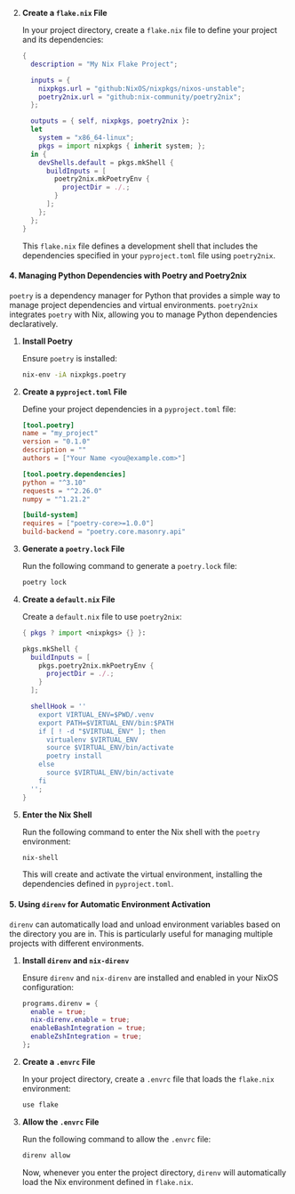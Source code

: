 2. **Create a `flake.nix` File**

   In your project directory, create a `flake.nix` file to define your project and its dependencies:

   ```nix
   {
     description = "My Nix Flake Project";

     inputs = {
       nixpkgs.url = "github:NixOS/nixpkgs/nixos-unstable";
       poetry2nix.url = "github:nix-community/poetry2nix";
     };

     outputs = { self, nixpkgs, poetry2nix }:
     let
       system = "x86_64-linux";
       pkgs = import nixpkgs { inherit system; };
     in {
       devShells.default = pkgs.mkShell {
         buildInputs = [
           poetry2nix.mkPoetryEnv {
             projectDir = ./.;
           }
         ];
       };
     };
   }
   ```

   This `flake.nix` file defines a development shell that includes the dependencies specified in your `pyproject.toml` file using `poetry2nix`.

#### 4. **Managing Python Dependencies with Poetry and Poetry2nix**

`poetry` is a dependency manager for Python that provides a simple way to manage project dependencies and virtual environments. `poetry2nix` integrates `poetry` with Nix, allowing you to manage Python dependencies declaratively.

1. **Install Poetry**

   Ensure `poetry` is installed:

   ```sh
   nix-env -iA nixpkgs.poetry
   ```

2. **Create a `pyproject.toml` File**

   Define your project dependencies in a `pyproject.toml` file:

   ```toml
   [tool.poetry]
   name = "my_project"
   version = "0.1.0"
   description = ""
   authors = ["Your Name <you@example.com>"]

   [tool.poetry.dependencies]
   python = "^3.10"
   requests = "^2.26.0"
   numpy = "^1.21.2"

   [build-system]
   requires = ["poetry-core>=1.0.0"]
   build-backend = "poetry.core.masonry.api"
   ```

3. **Generate a `poetry.lock` File**

   Run the following command to generate a `poetry.lock` file:

   ```sh
   poetry lock
   ```

4. **Create a `default.nix` File**

   Create a `default.nix` file to use `poetry2nix`:

   ```nix
   { pkgs ? import <nixpkgs> {} }:

   pkgs.mkShell {
     buildInputs = [
       pkgs.poetry2nix.mkPoetryEnv {
         projectDir = ./.;
       }
     ];

     shellHook = ''
       export VIRTUAL_ENV=$PWD/.venv
       export PATH=$VIRTUAL_ENV/bin:$PATH
       if [ ! -d "$VIRTUAL_ENV" ]; then
         virtualenv $VIRTUAL_ENV
         source $VIRTUAL_ENV/bin/activate
         poetry install
       else
         source $VIRTUAL_ENV/bin/activate
       fi
     '';
   }
   ```

5. **Enter the Nix Shell**

   Run the following command to enter the Nix shell with the `poetry` environment:

   ```sh
   nix-shell
   ```

   This will create and activate the virtual environment, installing the dependencies defined in `pyproject.toml`.

#### 5. **Using `direnv` for Automatic Environment Activation**

`direnv` can automatically load and unload environment variables based on the directory you are in. This is particularly useful for managing multiple projects with different environments.

1. **Install `direnv` and `nix-direnv`**

   Ensure `direnv` and `nix-direnv` are installed and enabled in your NixOS configuration:

   ```nix
   programs.direnv = {
     enable = true;
     nix-direnv.enable = true;
     enableBashIntegration = true;
     enableZshIntegration = true;
   };
   ```

2. **Create a `.envrc` File**

   In your project directory, create a `.envrc` file that loads the `flake.nix` environment:

   ```sh
   use flake
   ```

3. **Allow the `.envrc` File**

   Run the following command to allow the `.envrc` file:

   ```sh
   direnv allow
   ```

   Now, whenever you enter the project directory, `direnv` will automatically load the Nix environment defined in `flake.nix`.
